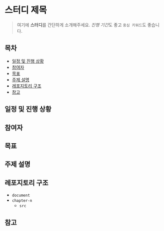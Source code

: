 # 스터디 제목
> 여기에 **스터디**를 간단하게 소개해주세요. *진행 기간*도 좋고 `중심 키워드`도 좋습니다.


## 목차 
- [일정 및 진행 상황](#일정-및-진행-상황)
- [참여자](#참여자)
- [목표](#목표)
- [주제 설명](#주제-설명)
- [레포지토리 구조](#레포지토리-구조)
- [참고](#참고)



## 일정 및 진행 상황

## 참여자

## 목표

## 주제 설명

## 레포지토리 구조
- `document`
- `chapter-n`
  - `src`

## 참고
